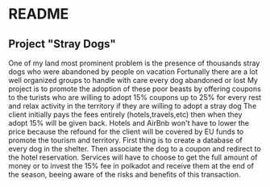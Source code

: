 # README

## Project "Stray Dogs"

One of my land most prominent problem is the presence of thousands stray dogs who were abandoned by people on vacation
Fortunally there are a lot well organized groups to handle with care every dog abandoned or lost
My project is to promote the adoption of these poor beasts by offering coupons to the turists who are willing to adopt
15% coupons up to 25% for every rest and relax activity in the territory if they are willing to adopt a stray dog 
The client initially pays the fees entirely (hotels,travels,etc) then when they adopt 15% will be given back.
Hotels and AirBnb won't have to lower the price because the refound for the client will be covered by EU funds to promote
the tourism and territory.
First thing is to create a database of every dog in the shelter. Then associate the dog to a coupon and redirect to the 
hotel reservation. Services will have to choose to get the full amount of money or to invest the 15% fee in polkadot
and receive them at the end of the season, beeing aware of the risks and benefits of this transaction. 

